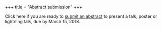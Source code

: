 +++
title = "Abstract submission"
+++

Click here if you are ready to [submit an abstract](https://goo.gl/forms/fWETwXsdfMbkFhJD3) to present a talk, poster or lightning talk, due by March 15, 2018.
